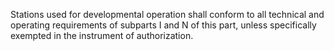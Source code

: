 Stations used for developmental operation shall conform to all technical and operating requirements of subparts I and N of this part, unless specifically exempted in the instrument of authorization.


